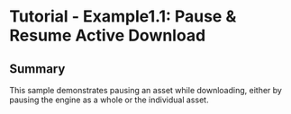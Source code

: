 Tutorial - Example1.1: Pause & Resume Active Download
=======================================
## Summary
This sample demonstrates pausing an asset while downloading, either by pausing the engine as a whole or the individual asset.
</br>
</br>